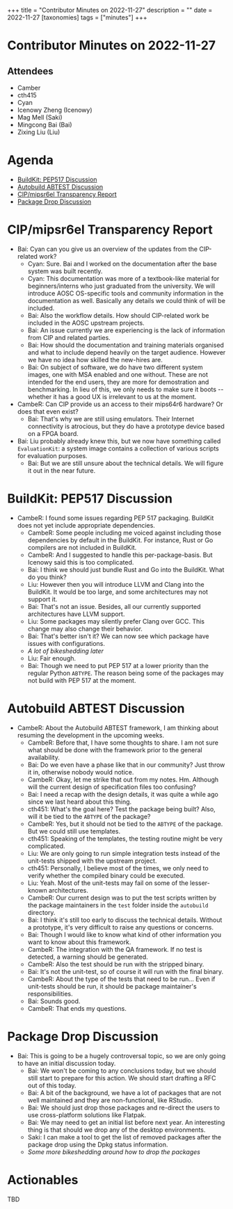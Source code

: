 +++
title = "Contributor Minutes on 2022-11-27"
description = ""
date = 2022-11-27
[taxonomies]
tags = ["minutes"]
+++

Contributor Minutes on 2022-11-27
=================================

Attendees
---------

- Camber
- cth415
- Cyan
- Icenowy Zheng (Icenowy)
- Mag Mell (Saki)
- Mingcong Bai (Bai)
- Zixing Liu (Liu)

Agenda
======

- [BuildKit: PEP517 Discussion](#buildkit-pep517-discussion)
- [Autobuild ABTEST Discussion](#autobuild-abtest-discussion)
- [CIP/mipsr6el Transparency Report](#cip-mipsr6el-transparency-report)
- [Package Drop Discussion](#package-drop-discussion)

CIP/mipsr6el Transparency Report
===================

- Bai: Cyan can you give us an overview of the updates from the CIP-related work?
  - Cyan: Sure. Bai and I worked on the documentation after the base system was built recently.
  - Cyan: This documentation was more of a textbook-like material for beginners/interns who just graduated from the university. We will introduce AOSC OS-specific tools and community information in the documentation as well. Basically any details we could think of will be included.
  - Bai: Also the workflow details. How should CIP-related work be included in the AOSC upstream projects.
  - Bai: An issue currently we are experiencing is the lack of information from CIP and related parties.
  - Bai: How should the documentation and training materials organised and what to include depend heavily on the target audience. However we have no idea how skilled the new-hires are.
  - Bai: On subject of software, we do have two different system images, one with MSA enabled and one without. These are not intended for the end users, they are more for demostration and benchmarking. In lieu of this, we only needs to make sure it boots -- whether it has a good UX is irrelevant to us at the moment.
- CambeR: Can CIP provide us an access to their mips64r6 hardware? Or does that even exist?
  - Bai: That's why we are still using emulators. Their Internet connectivity is atrocious, but they do have a prototype device based on a FPGA board.
- Bai: Liu probably already knew this, but we now have something called `EvaluationKit`: a system image contains a collection of various scripts for evaluation purposes.
  - Bai: But we are still unsure about the technical details. We will figure it out in the near future.

BuildKit: PEP517 Discussion
===================

- CambeR: I found some issues regarding PEP 517 packaging. BuildKit does not yet include appropriate dependencies.
  - CambeR: Some people including me voiced against including those dependencies by default in the BuildKit. For instance, Rust or Go compilers are not included in BuildKit.
  - CambeR: And I suggested to handle this per-package-basis. But Icenowy said this is too complicated.
  - Bai: I think we should just bundle Rust and Go into the BuildKit. What do you think?
  - Liu: However then you will introduce LLVM and Clang into the BuildKit. It would be too large, and some architectures may not support it.
  - Bai: That's not an issue. Besides, all our currently supported architectures have LLVM support.
  - Liu: Some packages may silently prefer Clang over GCC. This change may also change their behavior.
  - Bai: That's better isn't it? We can now see which package have issues with configurations.
  - *A lot of bikeshedding later*
  - Liu: Fair enough.
  - Bai: Though we need to put PEP 517 at a lower priority than the regular Python `ABTYPE`. The reason being some of the packages may not build with PEP 517 at the moment.

Autobuild ABTEST Discussion
===================

- CambeR: About the Autobuild ABTEST framework, I am thinking about resuming the development in the upcoming weeks.
  - CambeR: Before that, I have some thoughts to share. I am not sure what should be done with the framework prior to the general availability.
  - Bai: Do we even have a phase like that in our community? Just throw it in, otherwise nobody would notice.
  - CambeR: Okay, let me strike that out from my notes. Hm. Although will the current design of specification files too confusing?
  - Bai: I need a recap with the design details, it was quite a while ago since we last heard about this thing.
  - cth451: What's the goal here? Test the package being built? Also, will it be tied to the `ABTYPE` of the package?
  - CambeR: Yes, but it should not be tied to the `ABTYPE` of the package. But we could still use templates.
  - cth451: Speaking of the templates, the testing routine might be very complicated.
  - Liu: We are only going to run simple integration tests instead of the unit-tests shipped with the upstream project.
  - cth451: Personally, I believe most of the times, we only need to verify whether the compiled binary could be executed.
  - Liu: Yeah. Most of the unit-tests may fail on some of the lesser-known architectures.
  - CambeR: Our current design was to put the test scripts written by the package maintainers in the `test` folder inside the `autobuild` directory.
  - Bai: I think it's still too early to discuss the technical details. Without a prototype, it's very difficult to raise any questions or concerns.
  - Bai: Though I would like to know what kind of other information you want to know about this framework.
  - CambeR: The integration with the QA framework. If no test is detected, a warning should be generated.
  - CambeR: Also the test should be run with the stripped binary.
  - Bai: It's not the unit-test, so of course it will run with the final binary.
  - CambeR: About the type of the tests that need to be run... Even if unit-tests should be run, it should be package maintainer's responsibilities.
  - Bai: Sounds good.
  - CambeR: That ends my questions.

Package Drop Discussion
=======================

- Bai: This is going to be a hugely controversal topic, so we are only going to have an initial discussion today.
  - Bai: We won't be coming to any conclusions today, but we should still start to prepare for this action. We should start drafting a RFC out of this today.
  - Bai: A bit of the background, we have a lot of packages that are not well maintained and they are non-functional, like RStudio.
  - Bai: We should just drop those packages and re-direct the users to use cross-platform solutions like Flatpak.
  - Bai: We may need to get an initial list before next year. An interesting thing is that should we drop any of the desktop environments.
  - Saki: I can make a tool to get the list of removed packages after the package drop using the Dpkg status information.
  - *Some more bikeshedding around how to drop the packages*

Actionables
===========

TBD
